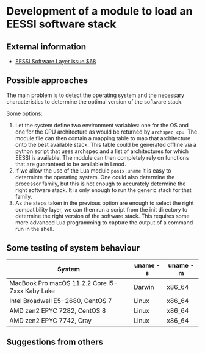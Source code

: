 # Development of a module to load an EESSI software stack

## External information

  * [EESSI Software Layer issue $68](https://github.com/EESSI/software-layer/issues/68)

## Possible approaches

The main problem is to detect the operating system and the necessary characteristics to determine the
optimal version of the software stack.

Some options:
  1. Let the system define two environment variables: one for the OS and one for the CPU
     architecture as would be returned by ``archspec cpu``. The module file can then contain
     a mapping table to map that architecture onto the best available stack. This table could
     be generated offline via a python script that uses archspec and a list of architectures for
     which EESSI is available. The module can then completely rely on functions that are 
     guaranteed to be available in Lmod.
  2. If we allow the use of the Lua module ``posix.uname`` it is easy to determinte the 
     operating system. One could also determine the processor family, but this is not enough
     to accurately determine the right software stack. It is only enough to run the generic stack
     for that family.
  3. As the steps taken in the previous option are enough to select the right compatibility
     layer, we can then run a script from the init directory to determine the right version of 
     the software stack. This requires some more advanced Lua programming to capture the output
     of a command run in the shell.

## Some testing of system behaviour

| System                                          | uname -s | uname -m |
|-------------------------------------------------|----------|----------|
| MacBook Pro macOS 11.2.2 Core i5-7xxx Kaby Lake | Darwin   | x86_64   |
| Intel Broadwell E5-2680, CentOS 7               | Linux    | x86_64   |
| AMD zen2 EPYC 7282, CentOS 8                    | Linux    | x86_64   |
| AMD zen2 EPYC 7742, Cray                        | Linux    | x86_64   |

## Suggestions from others

